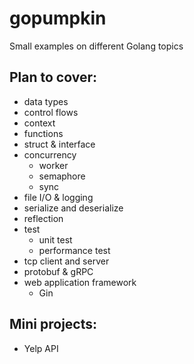 
# gopumpkin
Small examples on different Golang topics

## Plan to cover:
- data types
- control flows
- context
- functions
- struct & interface
- concurrency
    - worker
    - semaphore
    - sync
- file I/O & logging
- serialize and deserialize
- reflection
- test
  * unit test
  * performance test
- tcp client and server
- protobuf & gRPC
- web application framework
  * Gin

## Mini projects:
- Yelp API